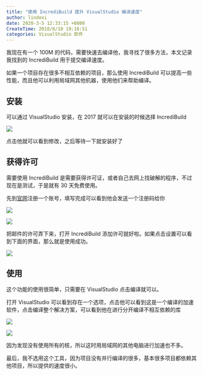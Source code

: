 ```yaml
---
title: "使用 IncrediBuild 提升 VisualStudio 编译速度"
author: lindexi
date: 2020-3-5 12:33:15 +0800
CreateTime: 2018/8/10 19:16:51
categories: VisualStudio 软件
---
```


我现在有一个 100M 的代码，需要快速去编译他，我寻找了很多方法，本文记录我找到的 IncrediBuild 用于提交编译速度。

<!--more-->


<!-- CreateTime:2018/8/10 19:16:51 -->

<div id="toc"></div>
<!-- 标签：VisualStudio，软件 -->

如果一个项目存在很多不相互依赖的项目，那么使用 IncrediBuild 可以提高一些性能，而且他可以利用局域网其他机器，使用他们来帮助编译。

## 安装

可以通过 VisualStudio 安装，在 2017 就可以在安装的时候选择 IncrediBuild 

![](http://image.acmx.xyz/34fdad35-5dfe-a75b-2b4b-8c5e313038e2%2F20171215172352017121918950.jpg)

点击他就可以看到修改，之后等待一下就安装好了

## 获得许可

需要使用 IncrediBuild 是需要获得许可证，或者自己去网上找破解的程序，不过现在是测试，于是就有 30 天免费使用。

先到[官网](https://www.incredibuild.com/trial_download?upgrade=1)注册一个账号，填写完成可以看到他会发送一个注册码给你

![](http://image.acmx.xyz/34fdad35-5dfe-a75b-2b4b-8c5e313038e2%2F20171215172352017121918120.jpg)

![](http://image.acmx.xyz/34fdad35-5dfe-a75b-2b4b-8c5e313038e2%2F201712151723520171219181217.jpg)

把邮件的许可弄下来，打开 IncrediBuild 添加许可就好啦。如果点击设置可以看到下面的界面，那么就是使用成功。

![](http://image.acmx.xyz/34fdad35-5dfe-a75b-2b4b-8c5e313038e2%2F201712151723520171219181513.jpg)

## 使用

这个功能的使用很简单，只需要在 VisualStudio 点击编译就可以。

打开 VisualStudio 可以看到存在一个选项，点击他可以看到这是一个编译的加速软件，点击编译整个解决方案，可以看到他在进行分开编译不相互依赖的库

![](http://image.acmx.xyz/34fdad35-5dfe-a75b-2b4b-8c5e313038e2%2F201712151723520171219181659.jpg)

![](http://image.acmx.xyz/34fdad35-5dfe-a75b-2b4b-8c5e313038e2%2F201712151723520171219181435.jpg)

因为发现没有使用所有的核，所以这时用局域网的其他电脑进行加速也不多。

最后，我不选用这个工具，因为项目没有并行编译的很多，基本很多项目都依赖其他项目，所以提供的速度很小。


